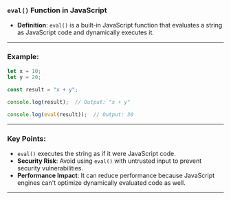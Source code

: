 ### **`eval()` Function in JavaScript**

- **Definition**: `eval()` is a built-in JavaScript function that evaluates a string as JavaScript code and dynamically executes it.

---

### **Example**:

```javascript
let x = 10;
let y = 20;

const result = "x + y";

console.log(result);  // Output: "x + y"

console.log(eval(result));  // Output: 30
```

---

### **Key Points**:
- `eval()` executes the string as if it were JavaScript code.
- **Security Risk**: Avoid using `eval()` with untrusted input to prevent security vulnerabilities.
- **Performance Impact**: It can reduce performance because JavaScript engines can't optimize dynamically evaluated code as well.

---
